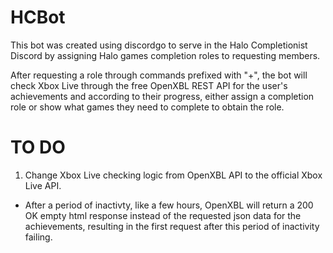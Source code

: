 # HCBot
This bot was created using discordgo to serve in the Halo Completionist Discord by assigning Halo games completion roles to requesting members.

After requesting a role through commands prefixed with "+", the bot will check Xbox Live through the free OpenXBL REST API for the user's achievements and according to their progress, either assign a completion role or show what games they need to complete to obtain the role.

# TO DO
1. Change Xbox Live checking logic from OpenXBL API to the official Xbox Live API.
- After a period of inactivty, like a few hours, OpenXBL will return a 200 OK empty html response instead of the requested json data for the achievements, resulting in the first request after this period of inactivity failing.
